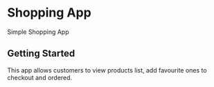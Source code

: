 # Shopping App

Simple Shopping App

## Getting Started
This app allows customers to view products list, add favourite ones to checkout and ordered.